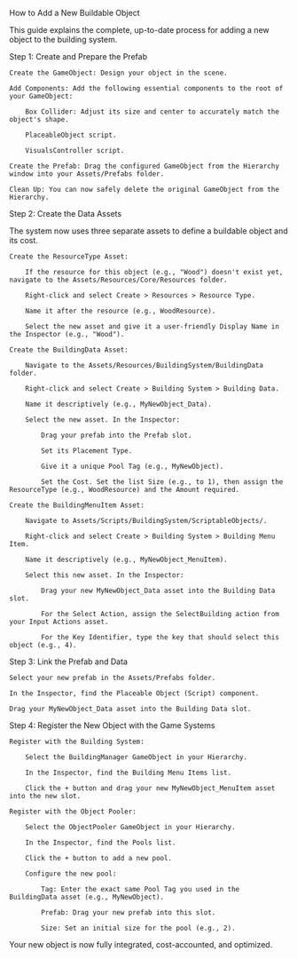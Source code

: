 How to Add a New Buildable Object

This guide explains the complete, up-to-date process for adding a new object to the building system.

Step 1: Create and Prepare the Prefab

    Create the GameObject: Design your object in the scene.

    Add Components: Add the following essential components to the root of your GameObject:

        Box Collider: Adjust its size and center to accurately match the object's shape.

        PlaceableObject script.

        VisualsController script.

    Create the Prefab: Drag the configured GameObject from the Hierarchy window into your Assets/Prefabs folder.

    Clean Up: You can now safely delete the original GameObject from the Hierarchy.

Step 2: Create the Data Assets

The system now uses three separate assets to define a buildable object and its cost.

    Create the ResourceType Asset:

        If the resource for this object (e.g., "Wood") doesn't exist yet, navigate to the Assets/Resources/Core/Resources folder.

        Right-click and select Create > Resources > Resource Type.

        Name it after the resource (e.g., WoodResource).

        Select the new asset and give it a user-friendly Display Name in the Inspector (e.g., "Wood").

    Create the BuildingData Asset:

        Navigate to the Assets/Resources/BuildingSystem/BuildingData folder.

        Right-click and select Create > Building System > Building Data.

        Name it descriptively (e.g., MyNewObject_Data).

        Select the new asset. In the Inspector:

            Drag your prefab into the Prefab slot.

            Set its Placement Type.

            Give it a unique Pool Tag (e.g., MyNewObject).

            Set the Cost. Set the list Size (e.g., to 1), then assign the ResourceType (e.g., WoodResource) and the Amount required.

    Create the BuildingMenuItem Asset:

        Navigate to Assets/Scripts/BuildingSystem/ScriptableObjects/.

        Right-click and select Create > Building System > Building Menu Item.

        Name it descriptively (e.g., MyNewObject_MenuItem).

        Select this new asset. In the Inspector:

            Drag your new MyNewObject_Data asset into the Building Data slot.

            For the Select Action, assign the SelectBuilding action from your Input Actions asset.

            For the Key Identifier, type the key that should select this object (e.g., 4).

Step 3: Link the Prefab and Data

    Select your new prefab in the Assets/Prefabs folder.

    In the Inspector, find the Placeable Object (Script) component.

    Drag your MyNewObject_Data asset into the Building Data slot.

Step 4: Register the New Object with the Game Systems

    Register with the Building System:

        Select the BuildingManager GameObject in your Hierarchy.

        In the Inspector, find the Building Menu Items list.

        Click the + button and drag your new MyNewObject_MenuItem asset into the new slot.

    Register with the Object Pooler:

        Select the ObjectPooler GameObject in your Hierarchy.

        In the Inspector, find the Pools list.

        Click the + button to add a new pool.

        Configure the new pool:

            Tag: Enter the exact same Pool Tag you used in the BuildingData asset (e.g., MyNewObject).

            Prefab: Drag your new prefab into this slot.

            Size: Set an initial size for the pool (e.g., 2).

Your new object is now fully integrated, cost-accounted, and optimized.

